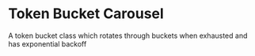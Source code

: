 # Token Bucket Carousel

A token bucket class which rotates through buckets when exhausted
and has exponential backoff
